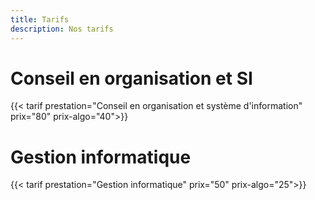 ```yaml
---
title: Tarifs
description: Nos tarifs
---
```


# Conseil en organisation et SI
{{< tarif prestation="Conseil en organisation et système d'information" prix="80" prix-algo="40">}}

# Gestion informatique
{{< tarif prestation="Gestion informatique" prix="50" prix-algo="25">}}
